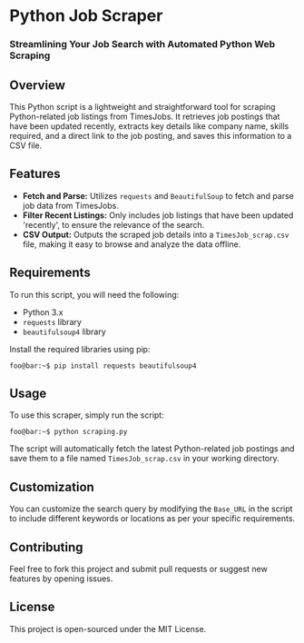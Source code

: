 # Python Job Scraper
### Streamlining Your Job Search with Automated Python Web Scraping

## Overview
This Python script is a lightweight and straightforward tool for scraping Python-related job listings from TimesJobs. It retrieves job postings that have been updated recently, extracts key details like company name, skills required, and a direct link to the job posting, and saves this information to a CSV file.

## Features
- **Fetch and Parse:** Utilizes `requests` and `BeautifulSoup` to fetch and parse job data from TimesJobs.
- **Filter Recent Listings:** Only includes job listings that have been updated 'recently', to ensure the relevance of the search.
- **CSV Output:** Outputs the scraped job details into a `TimesJob_scrap.csv` file, making it easy to browse and analyze the data offline.

## Requirements
To run this script, you will need the following:
- Python 3.x
- `requests` library
- `beautifulsoup4` library

Install the required libraries using pip:
```console
foo@bar:~$ pip install requests beautifulsoup4
```

## Usage
To use this scraper, simply run the script:
```console
foo@bar:~$ python scraping.py
```


The script will automatically fetch the latest Python-related job postings and save them to a file named `TimesJob_scrap.csv` in your working directory.

## Customization
You can customize the search query by modifying the `Base_URL` in the script to include different keywords or locations as per your specific requirements.

## Contributing
Feel free to fork this project and submit pull requests or suggest new features by opening issues.

## License
This project is open-sourced under the MIT License.




